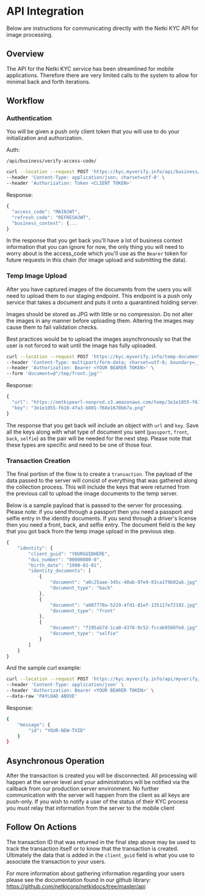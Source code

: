 # API Integration 

Below are instructions for communicating directly with the Netki KYC API for image processing. 

## Overview

The API for the Netki KYC service has been streamlined for mobile applications.  Therefore there are very limited calls to the system to allow for minimal back and forth iterations. 


## Workflow

### Authentication 

You will be given a push only client token that you will use to do your initialization and authorization. 


Auth: 

    /api/business/verify-access-code/


```bash
curl --location --request POST 'https://kyc.myverify.info/api/business/verify-access-code/' \
--header 'Content-Type: application/json; charset=utf-8' \
--header 'Authorization: Token <CLIENT TOKEN>'
```

Response:

```javascript
{
  "access_code": "MAINJWT",
  "refresh_code": "REFRESHJWT",
  "business_context": {...
}
```

In the response that you get back you'll have a lot of business context information that you can ignore for now, the only thing you will need to worry about is the access_code which you'll use as the `Bearer` token for future requests in this chain (for image upload and submitting the data).


### Temp Image Upload

After you have captured images of the documents from the users you will need to upload them to our staging endpoint.  This endpoint is a push only service that takes a document and puts it onto a quarantined holding server. 

Images should be stored as JPG with little or no compression.  Do not alter the images in any manner before uploading them. Altering the images may cause them to fail validation checks. 

Best practices would be to upload the images asynchronously so that the user is not forced to wait until the image has fully uploaded. 


```bash
curl --location --request POST 'https://kyc.myverify.info/temp-document/' \
--header 'Content-Type: multipart/form-data; charset=utf-8; boundary=__X_RAW_BOUNDARY__' \
--header 'Authorization: Bearer <YOUR BEARER TOKEN>' \
--form 'document=@"/tmp/front.jpg"'
```

Response:

```javascript
{
  "url": "https://netkipearl-nonprod.s3.amazonaws.com/temp/3e1e1055-f610-4fa3-b801-768e1670bb7a.png?AWSAccessKeyId=AKIAYZACD5PZCRL4OCXM&Signature=BgFl%2B1d4zgjkIVdZlLTvtezk9To%3D&Expires=1630306302",
  "key": "3e1e1055-f610-4fa3-b801-768e1670bb7a.png"
}
```

The response that you get back will include an object with `url` and `key`.  Save all the keys along with what type of document you sent (`passport`, `front`, `back`, `selfie`) as the pair will be needed for the next step.  Please note that these types are specific and need to be one of those four.


### Transaction Creation

The final portion of the flow is to create a `transaction`.  The payload of the data passed to the server will consist of everything that was gathered along the collection process.  This will include the keys that were returned from the previous call to upload the image documents to the temp server. 

Below is a sample payload that is passed to the server for processing.  Please note: if you send through a passport then you need a passport and selfie entry in the identity documents.  If you send through a driver's license then you need a front, back, and selfie entry.  The document field is the key that you got back from the temp image upload in the previous step.


```javascript
{
    "identity": {
        "client_guid": "YOURGUIDHERE",
        "dui_number": "00000000-0",
        "birth_date": "1990-01-01",
        "identity_documents": [
            {
                "document": "a0c25aae-345c-48ab-97e9-83ca1f9b02ab.jpg",
                "document_type": "back"
            },
            {
                "document": "a087770a-5229-4fd1-81ef-135117e72192.jpg",
                "document_type": "front"
            },
            {
                "document": "f195ab7d-1ca0-4378-9c52-fccab9580fe8.jpg",
                "document_type": "selfie"
            }
        ]
    }
}
```


And the sample curl example:


```bash
curl --location --request POST 'https://kyc.myverify.info/api/myverify/' \
--header 'Content-Type: application/json' \
--header 'Authorization: Bearer <YOUR BEARER TOKEN>' \
--data-raw 'PAYLOAD ABOVE'
```


Response: 

```bash
{
    "message": {
        "id": "YOUR-NEW-TXID"
    }
}
```


## Asynchronous Operation

After the transaction is created you will be disconnected.  All processing will happen at the server level and your administrators will be notified via the callback from our production server environment. No further communication with the server will happen from the client as all keys are push-only.  If you wish to notify a user of the status of their KYC process you must relay that information from the server to the mobile client 


## Follow On Actions


The transaction ID that was returned in the final step above may be used to track the transaction itself or to know that the transaction is created.  Ultimately the data that is added in the `client_guid` field is what you use to associate the transaction to your users. 

For more information about gathering information regarding your users please see the documentation found in our github library: https://github.com/netkicorp/netkidocs/tree/master/api

